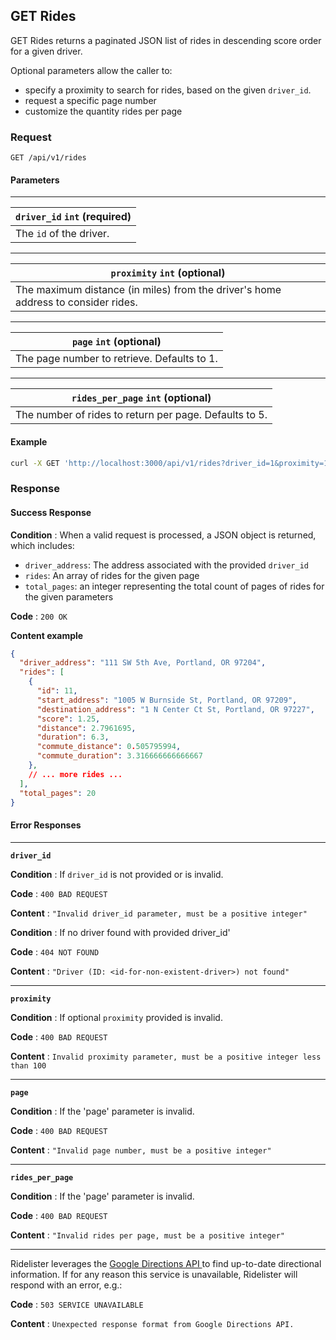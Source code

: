 ## GET Rides

GET Rides returns a paginated JSON list of rides in descending score order for a given driver.

Optional parameters allow the caller to:
- specify a proximity to search for rides, based on the given `driver_id`.
- request a specific page number
- customize the quantity rides per page

### Request

`GET /api/v1/rides`

#### Parameters
---
|**`driver_id`** `int` (required)|
|---|
|The `id` of the driver.|
---
|`proximity` `int` (optional)|
|---|
|The maximum distance (in miles) from the driver's home address to consider rides.|
---
|`page` `int` (optional)|
|---|
|The page number to retrieve. Defaults to 1.|
---
|`rides_per_page` `int` (optional)|
|---|
|The number of rides to return per page. Defaults to 5.|

#### Example

```bash
curl -X GET 'http://localhost:3000/api/v1/rides?driver_id=1&proximity=10&page=1&rides_per_page=5'
```

### Response

#### Success Response

**Condition** : When a valid request is processed, a JSON object is returned, which includes:

- `driver_address`: The address associated with the provided `driver_id`
- `rides`: An array of rides for the given page
- `total_pages`: an integer representing the total count of pages of rides for the given parameters

**Code** : `200 OK`

**Content example**

```json
{
  "driver_address": "111 SW 5th Ave, Portland, OR 97204",
  "rides": [
    {
      "id": 11,
      "start_address": "1005 W Burnside St, Portland, OR 97209",
      "destination_address": "1 N Center Ct St, Portland, OR 97227",
      "score": 1.25,
      "distance": 2.7961695,
      "duration": 6.3,
      "commute_distance": 0.505795994,
      "commute_duration": 3.316666666666667
    },
    // ... more rides ...
  ],
  "total_pages": 20
}
```

#### Error Responses
---
**`driver_id`**

**Condition** : If `driver_id` is not provided or is invalid.

**Code** : `400 BAD REQUEST`

**Content** : `"Invalid driver_id parameter, must be a positive integer"`

**Condition** : If no driver found with provided driver_id'

**Code** : `404 NOT FOUND`

**Content** : `"Driver (ID: <id-for-non-existent-driver>) not found"`

---
**`proximity`**

**Condition** : If optional `proximity` provided is invalid.

**Code** : `400 BAD REQUEST`

**Content** : `Invalid proximity parameter, must be a positive integer less than 100`

---
**`page`**

**Condition** : If the 'page' parameter is invalid.

**Code** : `400 BAD REQUEST`

**Content** : `"Invalid page number, must be a positive integer"`

---
**`rides_per_page`**

**Condition** : If the 'page' parameter is invalid.

**Code** : `400 BAD REQUEST`

**Content** : `"Invalid rides per page, must be a positive integer"`

---
Ridelister leverages the [ Google Directions API ](https://developers.google.com/maps/documentation/directions/overview) to find up-to-date directional information. If for any reason this service is unavailable, Ridelister will respond with an error, e.g.:

**Code** : `503 SERVICE UNAVAILABLE`

**Content** : `Unexpected response format from Google Directions API.`

